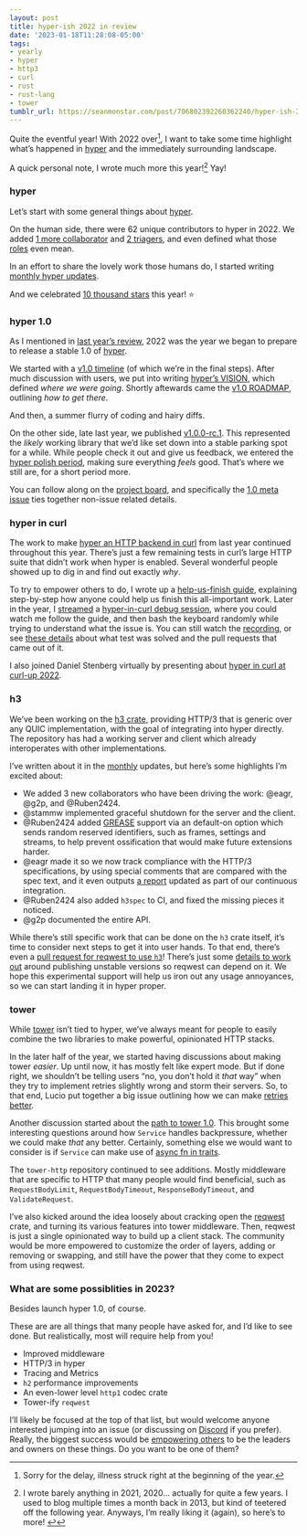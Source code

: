 ```yaml
---
layout: post
title: hyper-ish 2022 in review
date: '2023-01-18T11:28:08-05:00'
tags:
- yearly
- hyper
- http3
- curl
- rust
- rust-lang
- tower
tumblr_url: https://seanmonstar.com/post/706802392260362240/hyper-ish-2022-in-review
---
```

Quite the eventful year! With 2022 over[^1], I want to take some time highlight what’s happened in [hyper](https://hyper.rs) and the immediately surrounding landscape.

A quick personal note, I wrote much more this year![^2] Yay!

### hyper

Let’s start with some general things about [hyper](https://hyper.rs).

On the human side, there were 62 unique contributors to hyper in 2022. We added [1 more collaborator](https://hyper.rs/blog/2022/04/08/welcome-adam-foltzer/) and [2 triagers](https://github.com/hyperium/hyper/blob/master/docs/MAINTAINERS.md#triagers), and even defined what those [roles](https://github.com/hyperium/hyper/blob/master/docs/GOVERNANCE.md) even mean.

In an effort to share the lovely work those humans do, I started writing [monthly hyper updates](https://seanmonstar.com/tagged/monthly).

And we celebrated [10 thousand stars](https://seanmonstar.com/blog/hyper-10000-stars/) this year! ⭐

### hyper 1.0

As I mentioned in [last year’s review](https://seanmonstar.com/blog/hyper-ish-2021-in-review/), 2022 was the year we began to prepare to release a stable 1.0 of [hyper](https://hyper.rs).

We started with a [v1.0 timeline](https://seanmonstar.com/blog/hyper-10-timeline/) (of which we’re in the final steps). After much discussion with users, we put into writing [hyper’s VISION](https://seanmonstar.com/blog/hypers-vision/), which defined _where we were going_. Shortly aftewards came the [v1.0 ROADMAP](https://seanmonstar.com/blog/hyper-10-roadmap/), outlining _how to get there_.

And then, a summer flurry of coding and hairy diffs.

On the other side, late last year, we published [v1.0.0-rc.1](https://seanmonstar.com/blog/hyper-v100-rc1/). This represented the _likely_ working library that we’d like set down into a stable parking spot for a while. While people check it out and give us feedback, we entered the [hyper polish period](https://seanmonstar.com/blog/hyper-polish-period/), making sure everything _feels_ good. That’s where we still are, for a short period more.

You can follow along on the [project board](https://github.com/orgs/hyperium/projects/1/views/1), and specifically the [1.0 meta issue](https://github.com/hyperium/hyper/issues/3088) ties together non-issue related details.

### hyper in curl

The work to make [hyper an HTTP backend in curl](https://seanmonstar.com/blog/how-using-hyper-in-curl-can-help-make-the-internet/) from last year continued throughout this year. There’s just a few remaining tests in curl’s large HTTP suite that didn’t work when hyper is enabled. Several wonderful people showed up to dig in and find out exactly _why_.

To try to empower others to do, I wrote up a [help-us-finish guide](https://seanmonstar.com/blog/help-stabilize-hyper-in-curl/), explaining step-by-step how anyone could help us finish this all-important work. Later in the year, I [streamed](https://twitch.tv/seanmonstar) a [hyper-in-curl debug session](https://youtu.be/p45KggejkJ4), where you could watch me follow the guide, and then bash the keyboard randomly while trying to understand what the issue is. You can still watch the [recording](https://youtu.be/p45KggejkJ4), or see [these details](https://masto.ai/@seanmonstar/109428187573196836) about what test was solved and the pull requests that came out of it.

I also joined Daniel Stenberg virtually by presenting about [hyper in curl at curl-up 2022](https://seanmonstar.com/blog/curl-up-2022-hyper-in-curl/).

### h3

We’ve been working on the [h3 crate](https://github.com/hyperium/h3), providing HTTP/3 that is generic over any QUIC implementation, with the goal of integrating into hyper directly. The repository has had a working server and client which already interoperates with other implementations.

I’ve written about it in the [monthly](https://seanmonstar.com/tagged/monthly) updates, but here’s some highlights I’m excited about:

- We added 3 new collaborators who have been driving the work: @eagr, @g2p, and @Ruben2424.
- @stammw implemented graceful shutdown for the server and the client.
- @Ruben2424 added [GREASE](https://textslashplain.com/2020/05/18/a-bit-of-grease-keeps-the-web-moving/) support via an default-on option which sends random reserved identifiers, such as frames, settings and streams, to help prevent ossification that would make future extensions harder.
- @eagr made it so we now track compliance with the HTTP/3 specifications, by using special comments that are compared with the spec text, and it even outputs [a report](https://hyper.rs/h3/ci/compliance/report.html) updated as part of our continuous integration.
- @Ruben2424 also added `h3spec` to CI, and fixed the missing pieces it noticed.
- @g2p documented the entire API.

While there’s still specific work that can be done on the `h3` crate itself, it’s time to consider next steps to get it into user hands. To that end, there’s even a [pull request for reqwest to use `h3`](https://github.com/seanmonstar/reqwest/pull/1599)! There’s just some [details to work out](https://github.com/hyperium/h3/issues/125) around publishing unstable versions so reqwest can depend on it. We hope this experimental support will help us iron out any usage annoyances, so we can start landing it in hyper proper.

### tower

While [tower](https://crates.io/crates/tower) isn’t tied to hyper, we’ve always meant for people to easily combine the two libraries to make powerful, opinionated HTTP stacks.

In the later half of the year, we started having discussions about making tower _easier_. Up until now, it has mostly felt like expert mode. But if done right, we shouldn’t be telling users “no, you don’t hold it _that_ way” when they try to implement retries slightly wrong and storm their servers. So, to that end, Lucio put together a big issue outlining how we can make [retries better](https://github.com/tower-rs/tower/issues/682).

Another discussion started about the [path to tower 1.0](https://github.com/tower-rs/tower/issues/636). This brought some interesting questions around how `Service` handles backpressure, whether we could make _that_ any better. Certainly, something else we would want to consider is if `Service` can make use of [async fn in traits](https://blog.rust-lang.org/inside-rust/2022/11/17/async-fn-in-trait-nightly.html).

The `tower-http` repository continued to see additions. Mostly middleware that are specific to HTTP that many people would find beneficial, such as `RequestBodyLimit`, `RequestBodyTimeout`, `ResponseBodyTimeout`, and `ValidateRequest`.

I’ve also kicked around the idea loosely about cracking open the [reqwest](https://crates.io/crates/reqwest) crate, and turning its various features into tower middleware. Then, reqwest is just a single opinionated way to build up a client stack. The community would be more empowered to customize the order of layers, adding or removing or swapping, and still have the power that they come to expect from using reqwest.

### What are some possiblities in 2023?

Besides launch hyper 1.0, of course.

These are are all things that many people have asked for, and I’d like to see done. But realistically, most will require help from you!

- Improved middleware
- HTTP/3 in hyper
- Tracing and Metrics
- `h2` performance improvements
- An even-lower level `http1` codec crate
- Tower-ify `reqwest`

I’ll likely be focused at the top of that list, but would welcome anyone interested jumping into an issue (or discussing on [Discord](https://discord.gg/kkwpueZ) if you prefer). Really, the biggest success would be [empowering others](https://github.com/hyperium/hyper/blob/master/docs/GOVERNANCE.md) to be the leaders and owners on these things. Do you want to be one of them?



[^1]: Sorry for the delay, illness struck right at the beginning of the year.

[^2]: I wrote barely anything in 2021, 2020… actually for quite a few years. I used to blog multiple times a month back in 2013, but kind of teetered off the following year. Anyways, I’m really liking it (again), so here’s to more!&nbsp;[↩︎](#fnref:2)

